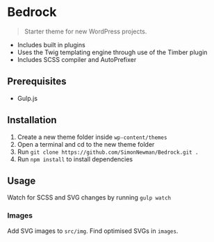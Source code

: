 # Bedrock

> Starter theme for new WordPress projects.

* Includes built in plugins
* Uses the Twig templating engine through use of the Timber plugin
* Includes SCSS compiler and AutoPrefixer

## Prerequisites

* Gulp.js

## Installation

1. Create a new theme folder inside `wp-content/themes`
2. Open a terminal and cd to the new theme folder
3. Run `git clone https://github.com/SimonNewman/Bedrock.git .`
4. Run `npm install` to install dependencies

## Usage

Watch for SCSS and SVG changes by running `gulp watch`

### Images

Add SVG images to `src/img`. Find optimised SVGs in `images`.
